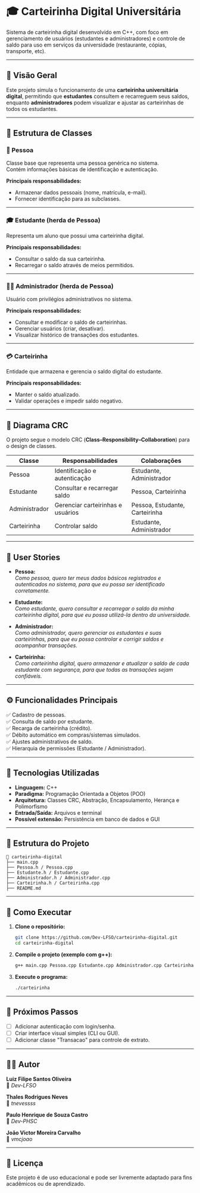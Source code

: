 # 🎓 Carteirinha Digital Universitária

Sistema de carteirinha digital desenvolvido em C++, com foco em gerenciamento de usuários (estudantes e administradores) e controle de saldo para uso em serviços da universidade (restaurante, cópias, transporte, etc).

---

## 📘 Visão Geral

Este projeto simula o funcionamento de uma **carteirinha universitária digital**, permitindo que **estudantes** consultem e recarreguem seus saldos, enquanto **administradores** podem visualizar e ajustar as carteirinhas de todos os estudantes.

---

## 🧩 Estrutura de Classes

### 🧍 Pessoa
Classe base que representa uma pessoa genérica no sistema.  
Contém informações básicas de identificação e autenticação.

**Principais responsabilidades:**
- Armazenar dados pessoais (nome, matrícula, e-mail).
- Fornecer identificação para as subclasses.

---

### 🎓 Estudante (herda de Pessoa)
Representa um aluno que possui uma carteirinha digital.

**Principais responsabilidades:**
- Consultar o saldo da sua carteirinha.
- Recarregar o saldo através de meios permitidos.

---

### 🧑‍💼 Administrador (herda de Pessoa)
Usuário com privilégios administrativos no sistema.

**Principais responsabilidades:**
- Consultar e modificar o saldo de carteirinhas.
- Gerenciar usuários (criar, desativar).
- Visualizar histórico de transações dos estudantes.

---

### 💳 Carteirinha
Entidade que armazena e gerencia o saldo digital do estudante.

**Principais responsabilidades:**
- Manter o saldo atualizado.
- Validar operações e impedir saldo negativo.

---

## 🧠 Diagrama CRC

O projeto segue o modelo CRC (**Class–Responsibility–Collaboration**) para o design de classes.

| Classe | Responsabilidades | Colaborações |
|--------|--------------------|--------------|
| Pessoa | Identificação e autenticação | Estudante, Administrador |
| Estudante | Consultar e recarregar saldo | Pessoa, Carteirinha |
| Administrador | Gerenciar carteirinhas e usuários | Pessoa, Estudante, Carteirinha |
| Carteirinha | Controlar saldo | Estudante, Administrador |

---

## 🧾 User Stories

- **Pessoa:**  
  _Como pessoa, quero ter meus dados básicos registrados e autenticados no sistema, para que eu possa ser identificado corretamente._

- **Estudante:**  
  _Como estudante, quero consultar e recarregar o saldo da minha carteirinha digital, para que eu possa utilizá-la dentro da universidade._

- **Administrador:**  
  _Como administrador, quero gerenciar os estudantes e suas carteirinhas, para que eu possa controlar e corrigir saldos e acompanhar transações._

- **Carteirinha:**  
  _Como carteirinha digital, quero armazenar e atualizar o saldo de cada estudante com segurança, para que todas as transações sejam confiáveis._

---

## ⚙️ Funcionalidades Principais

✅ Cadastro de pessoas.  
✅ Consulta de saldo por estudante.  
✅ Recarga de carteirinha (crédito).  
✅ Débito automático em compras/sistemas simulados.  
✅ Ajustes administrativos de saldo.   
✅ Hierarquia de permissões (Estudante / Administrador).

---

## 🧰 Tecnologias Utilizadas

- **Linguagem:** C++  
- **Paradigma:** Programação Orientada a Objetos (POO)  
- **Arquitetura:** Classes CRC, Abstração, Encapsulamento, Herança e Polimorfismo
- **Entrada/Saída:** Arquivos e terminal  
- **Possível extensão:** Persistência em banco de dados e GUI

---

## 🧪 Estrutura do Projeto

```
📁 carteirinha-digital
├── main.cpp
├── Pessoa.h / Pessoa.cpp
├── Estudante.h / Estudante.cpp
├── Administrador.h / Administrador.cpp
├── Carteirinha.h / Carteirinha.cpp
├── README.md
```

---

## 🚀 Como Executar

1. **Clone o repositório:**
   ```bash
   git clone https://github.com/Dev-LFSO/carteirinha-digital.git
   cd carteirinha-digital
   ```

2. **Compile o projeto (exemplo com g++):**
   ```bash
   g++ main.cpp Pessoa.cpp Estudante.cpp Administrador.cpp Carteirinha.cpp -o carteirinha
   ```

3. **Execute o programa:**
   ```bash
   ./carteirinha
   ```

---

## 🧭 Próximos Passos
 
- [ ] Adicionar autenticação com login/senha.  
- [ ] Criar interface visual simples (CLI ou GUI).  
- [ ] Adicionar classe "Transacao" para controle de extrato. 

---

## 👨‍💻 Autor

**Luiz Filipe Santos Oliveira**    
📧 _Dev-LFSO_

**Thales Rodrigues Neves**    
📧 _tnevessss_

**Paulo Henrique de Souza Castro**   
📧 _Dev-PHSC_

**João Victor Moreira Carvalho**   
📧 _vmcjoao_

---

## 📄 Licença

Este projeto é de uso educacional e pode ser livremente adaptado para fins acadêmicos ou de aprendizado.
